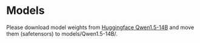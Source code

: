 # Models

Please download model weights from [Huggingface Qwen1.5-14B](https://huggingface.co/Qwen/Qwen1.5-14B) and move them (safetensors) to models/Qwen1.5-14B/.